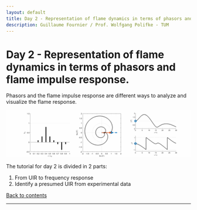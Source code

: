 ```yaml
---
layout: default
title: Day 2 - Representation of flame dynamics in terms of phasors and flame impulse response
description: Guillaume Fournier / Prof. Wolfgang Polifke - TUM
---
```


# Day 2 - Representation of flame dynamics in terms of phasors and flame impulse response.

Phasors and the flame impulse response are different ways to analyze and visualize the flame response.

![UIR_gif](/assets/GIF_UIR.gif)

The tutorial for day 2 is divided in 2 parts:
1. From UIR to frequency response
2. Identify a presumed UIR from experimental data

[Back to contents](./)


* * * 
